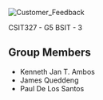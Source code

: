 ![Customer_Feedback](https://github.com/user-attachments/assets/c7a1dd34-de61-4b4b-817b-0e34e30ab215)

CSIT327 - G5
BSIT - 3

## Group Members
- Kenneth Jan T. Ambos
- James Queddeng
- Paul De Los Santos
